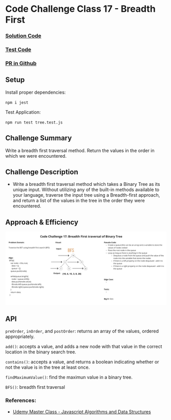 # Code Challenge Class 17 - Breadth First

### [Solution Code](challenges401/tree/binary-tree.js)

### [Test Code](challenges401/tree/__test__/tree.test.js)

### [PR in Github](https://github.com/nickibaldwin/data-structures-and-algorithms/pull/31)

## Setup

Install proper dependencies:

  `npm i jest`

Test Application:

  `npm run test tree.test.js`

## Challenge Summary

Write a breadth first traversal method. Return the values in the order in which we were encountered.

## Challenge Description

- Write a breadth first traversal method which takes a Binary Tree as its unique input. Without utilizing any of the built-in methods available to your language, traverse the input tree using a Breadth-first approach, and return a list of the values in the tree in the order they were encountered.

## Approach & Efficiency

![](./assets/2021-05-11-14-31-02.png)

## API

`preOrder`, `inOrder`, and `postOrder`: returns an array of the values, ordered appropriately.

`add()`: accepts a value, and adds a new node with that value in the correct location in the binary search tree.

`contains()`: accepts a value, and returns a boolean indicating whether or not the value is in the tree at least once.

`findMaximumValue()`: find the maximun value in a binary tree.

`BFS()`: breadth first traversal

### References:

- [Udemy Master Class - Javascript Algorithms and Data Structures](https://www.udemy.com/course/js-algorithms-and-data-structures-masterclass/learn/lecture/8344200#overview)
